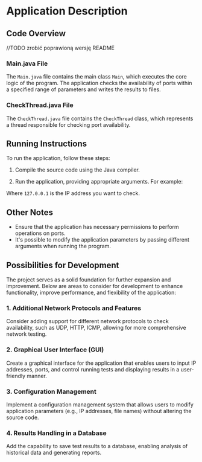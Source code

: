 # Application Description

## Code Overview
//TODO zrobić poprawioną wersję README

### Main.java File

The `Main.java` file contains the main class `Main`, which executes the core logic of the program. The application checks the availability of ports within a specified range of parameters and writes the results to files.

### CheckThread.java File

The `CheckThread.java` file contains the `CheckThread` class, which represents a thread responsible for checking port availability.

## Running Instructions

To run the application, follow these steps:

1. Compile the source code using the Java compiler.

2. Run the application, providing appropriate arguments. For example:

Where `127.0.0.1` is the IP address you want to check.

## Other Notes

- Ensure that the application has necessary permissions to perform operations on ports.
- It's possible to modify the application parameters by passing different arguments when running the program.
## Possibilities for Development

The project serves as a solid foundation for further expansion and improvement. Below are areas to consider for development to enhance functionality, improve performance, and flexibility of the application:

### 1. Additional Network Protocols and Features

Consider adding support for different network protocols to check availability, such as UDP, HTTP, ICMP, allowing for more comprehensive network testing.

### 2. Graphical User Interface (GUI)

Create a graphical interface for the application that enables users to input IP addresses, ports, and control running tests and displaying results in a user-friendly manner.

### 3. Configuration Management

Implement a configuration management system that allows users to modify application parameters (e.g., IP addresses, file names) without altering the source code.

### 4. Results Handling in a Database

Add the capability to save test results to a database, enabling analysis of historical data and generating reports.

